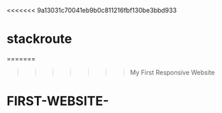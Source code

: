 <<<<<<< 9a13031c70041eb9b0c811216fbf130be3bbd933
# stackroute
=======
>>>>>>> My First Responsive Website
# FIRST-WEBSITE-
